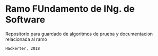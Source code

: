 # Ramo FUndamento de INg. de Software

Repositorio para guardado de algoritmos de prueba y documentacion relacionada al ramo

```
Hackerter, 2018

